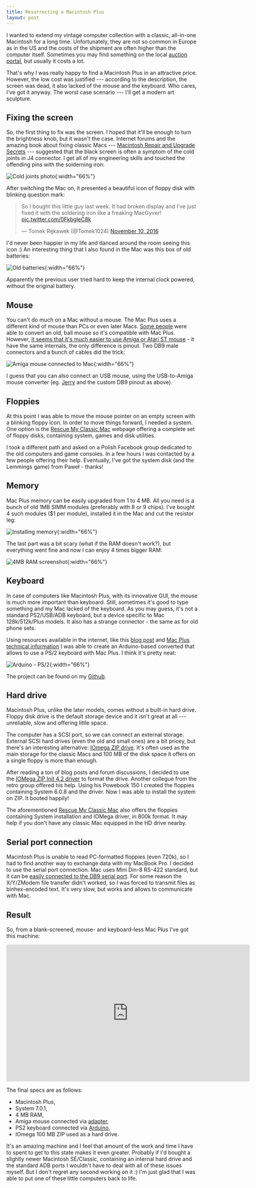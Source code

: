 ```yaml
---
title: Resurrecting a Macintosh Plus
layout: post
---
```


I wanted to extend my vintage computer collection with a classic, all-in-one Macintosh for a long time. Unfortunately, they are not so common in Europe as in the US and the costs of the shipment are often higher than the computer itself. Sometimes you may find something on the local [auction portal](http://www.allegro.pl), but usually it costs a lot.

That's why I was really happy to find a Macintosh Plus in an attractive price. However, the low cost was justified --- according to the description, the screen was dead, it also lacked of the mouse and the keyboard. Who cares, I've got it anyway. The worst case scenario --- I'll get a modern art sculpture.

## Fixing the screen

So, the first thing to fix was the screen. I hoped that it'll be enough to turn the brightness knob, but it wasn't the case. Internet forums and the amazing book about fixing classic Macs --- [Macintosh Repair and Upgrade Secrets](http://vintageapple.org/macbooks/pdf/Macintosh_Repair_&_Upgrade_Secrets_1990.pdf) --- suggested that the black screen is often a symptom of the cold joints in J4 connector. I get all of my engineering skills and touched the offending pins with the solderning iron:

![Cold joints photo](/assets/mac/cold-joints.jpg){:width="66%"}

After switching the Mac on, it presented a beautiful icon of floppy disk with blinking question mark:

<blockquote class="twitter-tweet" data-lang="en"><p lang="en" dir="ltr">So I bought this little guy last week. It had broken display and I&#39;ve just fixed it with the soldering iron like a freaking MacGyver! <a href="https://t.co/0FkbgleC8k">pic.twitter.com/0FkbgleC8k</a></p>&mdash; Tomek Rękawek (@Tomek1024) <a href="https://twitter.com/Tomek1024/status/796697468578701312">November 10, 2016</a></blockquote>
<script async src="//platform.twitter.com/widgets.js" charset="utf-8"></script>

I'd never been happier in my life and danced around the room seeing this icon :) An interesting thing that I also found in the Mac was this box of old batteries:

![Old batteries](/assets/mac/old-batteries.jpg){:width="66%"}

Apparently the previous user tried hard to keep the internal clock powered, without the original battery.

## Mouse

You can't do much on a Mac without a mouse. The Mac Plus uses a different kind of mouse than PCs or even later Macs. [Some people](https://amazingdiy.wordpress.com/2012/11/13/macintosh-plus/) were able to convert an old, ball mouse so it's compatible with Mac Plus. However, [it seems that it's much easier to use Amiga or Atari ST mouse](http://blog.syrinxsystems.co.uk/mac-plus-mouse-alternatives/) - it have the same internals, the only difference is pinout. Two DB9 male connectors and a bunch of cables did the trick:

![Amiga mouse connected to Mac](/assets/mac/amiga-to-mac-mouse.jpg){:width="66%"}

I guess that you can also connect an USB mouse, using the USB-to-Amiga mouse converter (eg. [Jerry](https://www.youtube.com/watch?v=83MrU-ruuwg) and the custom DB9 pinout as above).

## Floppies

At this point I was able to move the mouse pointer on an empty screen with a blinking floppy icon. In order to move things forward, I needed a system. One option is the [Rescue My Classic Mac](http://rescuemyclassicmac.com/) webpage offering a complete set of floppy disks, containing system, games and disk utilities.

I took a different path and asked on a Polish Facebook group dedicated to the old computers and game consoles. In a few hours I was contacted by a few people offering their help. Eventually, I've got the system disk (and the Lemmings game) from Paweł - thanks!

## Memory

Mac Plus memory can be easily upgraded from 1 to 4 MB. All you need is a bunch of old 1MB SIMM modules (preferably with 8 or 9 chips). I've bought 4 such modules ($1 per module), installed it in the Mac and cut the resistor leg:

![Installing memory](/assets/mac/installing-memory.jpg){:width="66%"}

The last part was a bit scary (what if the RAM doesn't work?), but everything went fine and now I can enjoy 4 times bigger RAM:

![4MB RAM screenshot](/assets/mac/4mb-ram-screenshot.jpg){:width="66%"}

## Keyboard

In case of computers like Macintosh Plus, with its innovative GUI, the mouse is much more important than keyboard. Still, sometimes it's good to type something and my Mac lacked of the keyboard. As you may guess, it's not a standard PS2/USB/ADB keyboard, but a device specific to Mac 128k/512k/Plus models. It also has a strange connector - the same as for old phone sets.

Using resources available in the internet, like this [blog post](http://www.synack.net/~bbraun/mackbd/index.html) and [Mac Plus technical information](http://www.mac.linux-m68k.org/devel/plushw.php) I was able to create an Arduino-based converted that allows to use a PS/2 keyboard with Mac Plus. I think it's pretty neat:

![Arduino - PS/2](/assets/mac/arduino-ps2.jpg){:width="66%"}

The project can be found on my [Github](https://github.com/trekawek/mac-plus-ps2).

## Hard drive

Macintosh Plus, unlike the later models, comes without a built-in hard drive. Floppy disk drive is the default storage device and it isn't great at all --- unreliable, slow and offering little space.

The computer has a SCSI port, so we can connect an external storage. External SCSI hard drives (even the old and small ones) are a bit pricey, but there's an interesting alternative: [IOmega ZIP drive](https://en.wikipedia.org/wiki/Zip_drive). It's often used as the main storage for the classic Macs and 100 MB of the disk space it offers on a single floppy is more than enough.

After reading a ton of blog posts and forum discussions, I decided to use the [IOMega ZIP Init 4.2 driver](http://www.jagshouse.com/zipMacPlus.html) to format the drive. Another collegue from the retro group offered his help. Using his Powebook 150 I created the floppies containing System 6.0.8 and the driver. Now I was able to install the system on ZIP. It booted happily!

The aforementioned [Rescue My Classic Mac](http://rescuemyclassicmac.com/) also offers the floppies containing System installation and IOMega driver, in 800k format. It may help if you don't have any classic Mac equipped in the HD drive nearby.

## Serial port connection

Macintosh Plus is unable to read PC-formatted floppies (even 720k), so I had to find another way to exchange data with my MacBook Pro. I decided to use the serial port connection. Mac uses Mini Din-8 RS-422 standard, but it can be [easily connected to the DB9 serial port](http://www.ccadams.org/se/serial.html). For some reason the X/Y/ZModem file transfer didn't worked, so I was forced to transmit files as binhex-encoded text. It's very slow, but works and allows to communicate with Mac.

## Result

So, from a blank-screened, mouse- and keyboard-less Mac Plus I've got this machine:

<iframe width="640" height="360" src="https://www.youtube.com/embed/8yNqfdFHXmI" frameborder="0" allowfullscreen></iframe>

The final specs are as follows:

* Macintosh Plus,
* System 7.0.1,
* 4 MB RAM,
* Amiga mouse connected via [adapter](http://blog.syrinxsystems.co.uk/mac-plus-mouse-alternatives),
* PS2 keyboard connected via [Arduino](https://github.com/trekawek/mac-plus-ps2),
* IOmega 100 MB ZIP used as a hard drive.

It's an amazing machine and I feel that amount of the work and time I have to spent to get to this state makes it even greater. Probably if I'd bought a slightly newer Macintosh SE/Classic, containing an internal hard drive and the standard ADB ports I wouldn't have to deal with all of these issues myself. But I don't regret any second working on it :) I'm just glad that I was able to put one of these little computers back to life.
